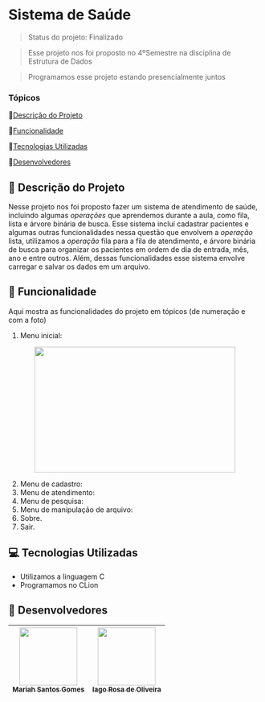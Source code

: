 # Sistema de Saúde

> Status do projeto: Finalizado

> Esse projeto nos foi proposto no 4ºSemestre na disciplina de Estrutura de Dados

> Programamos esse projeto estando presencialmente juntos 

### Tópicos

🔹[Descrição do Projeto](#pencil-descrição-do-projeto)

🔹[Funcionalidade](#mag_right-funcionalidade)

🔹[Tecnologias Utilizadas](#computer-tecnologias-utilizadas)

🔹[Desenvolvedores](#busts_in_silhouette-desenvolvedores)

## :pencil: Descrição do Projeto
Nesse projeto nos foi proposto fazer um sistema de atendimento de saúde, incluindo algumas *operações* que aprendemos durante a aula, como fila, lista e árvore binária de busca. Esse sistema incluí cadastrar pacientes e algumas outras funcionalidades nessa questão que envolvem a *operação* lista, utilizamos a *operação* fila para a fila de atendimento, e árvore binária de busca para organizar os pacientes em ordem de dia de entrada, mês, ano e entre outros. Além, dessas funcionalidades esse sistema envolve carregar e salvar os dados em um arquivo.

## :mag_right: Funcionalidade
Aqui mostra as funcionalidades do projeto em tópicos (de numeração e com a foto)

1. Menu inicial:

<div align="center">
   <img width=400 height=250 src="https://github.com/user-attachments/assets/c1602465-77e6-4750-908c-caccd6e8a5c3"/>
</div>

2. Menu de cadastro:
3. Menu de atendimento:
4. Menu de pesquisa:
5. Menu de manipulação de arquivo:
6. Sobre.
7. Sair.

## :computer: Tecnologias Utilizadas
- Utilizamos a linguagem C
- Programamos no CLion

## :busts_in_silhouette: Desenvolvedores
| [<img loading="lazy" src="https://github.com/Mariah-Gomes/ProjetoCompMovel1/assets/141663285/e6827fd1-d8fe-4740-b6fc-fbbfccd05752" width=115><br><sub>Mariah Santos Gomes</sub>](https://github.com/Mariah-Gomes) | [<img loading="lazy" src="https://github.com/Mariah-Gomes/ProjetoCompMovel1/assets/141663285/66d7e656-b9e4-43b7-94fa-931b736df881" width=115><br><sub>Iago Rosa de Oliveira</sub>](https://github.com/iagorosa28) |
| :---: | :---: |
